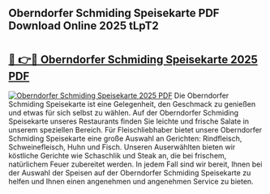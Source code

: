## Oberndorfer Schmiding Speisekarte PDF Download Online 2025 tLpT2

# <h2><a href="http://gcdhwx.nevu.top/?p=Oberndorfer+Schmiding+Speisekarte">🔗 👉🔴 Oberndorfer Schmiding Speisekarte 2025 PDF</a></h2>

[![Oberndorfer Schmiding Speisekarte 2025 PDF](https://i.imgur.com/dBaPXMq.png)](http://gcdhwx.nevu.top/?p=Oberndorfer+Schmiding+Speisekarte)
Die Oberndorfer Schmiding Speisekarte ist eine Gelegenheit, den Geschmack zu genießen und etwas für sich selbst zu wählen. Auf der Oberndorfer Schmiding Speisekarte unseres Restaurants finden Sie leichte und frische Salate in unserem speziellen Bereich. Für Fleischliebhaber bietet unsere Oberndorfer Schmiding Speisekarte eine große Auswahl an Gerichten: Rindfleisch, Schweinefleisch, Huhn und Fisch. Unseren Auserwählten bieten wir köstliche Gerichte wie Schaschlik und Steak an, die bei frischem, natürlichem Feuer zubereitet werden. In jedem Fall sind wir bereit, Ihnen bei der Auswahl der Speisen auf der Oberndorfer Schmiding Speisekarte zu helfen und Ihnen einen angenehmen und angenehmen Service zu bieten.
